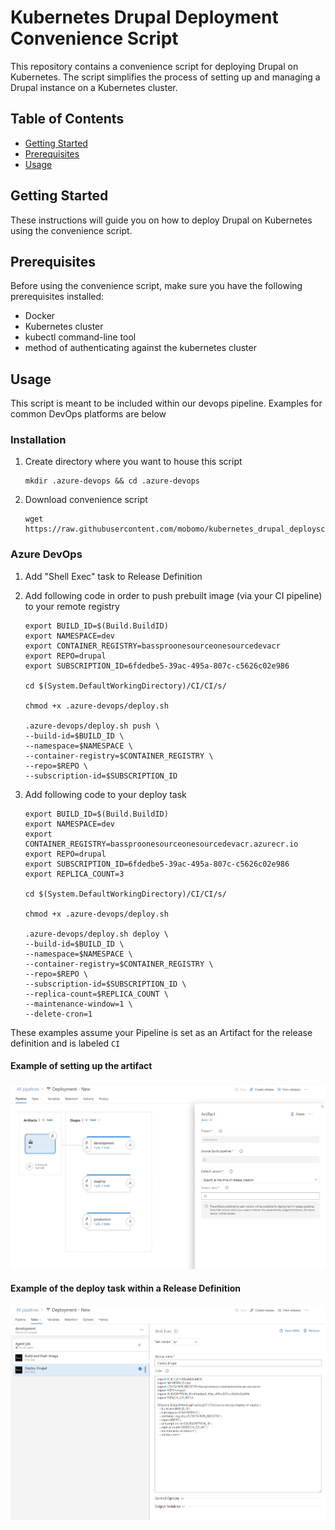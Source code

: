 # Kubernetes Drupal Deployment Convenience Script

This repository contains a convenience script for deploying Drupal on Kubernetes. The script simplifies the process of setting up and managing a Drupal instance on a Kubernetes cluster.

## Table of Contents

- [Getting Started](#getting-started)
- [Prerequisites](#prerequisites)
- [Usage](#usage)

## Getting Started

These instructions will guide you on how to deploy Drupal on Kubernetes using the convenience script.

## Prerequisites

Before using the convenience script, make sure you have the following prerequisites installed:

- Docker
- Kubernetes cluster
- kubectl command-line tool
- method of authenticating against the kubernetes cluster

## Usage

This script is meant to be included within our devops pipeline. Examples for common DevOps platforms are below

### Installation

1. Create directory where you want to house this script
	
	```shell
	mkdir .azure-devops && cd .azure-devops
2. Download convenience script

	```shell
	wget https://raw.githubusercontent.com/mobomo/kubernetes_drupal_deployscript/main/deploy.sh
### Azure DevOps
1. Add "Shell Exec" task to Release Definition

2. Add following code in order to push prebuilt image (via your CI pipeline) to your remote registry
	
	```shell
	export BUILD_ID=$(Build.BuildID)
	export NAMESPACE=dev
	export CONTAINER_REGISTRY=bassproonesourceonesourcedevacr
	export REPO=drupal
	export SUBSCRIPTION_ID=6fdedbe5-39ac-495a-807c-c5626c02e986

	cd $(System.DefaultWorkingDirectory)/CI/CI/s/

	chmod +x .azure-devops/deploy.sh

	.azure-devops/deploy.sh push \
	--build-id=$BUILD_ID \
	--namespace=$NAMESPACE \
	--container-registry=$CONTAINER_REGISTRY \
	--repo=$REPO \
	--subscription-id=$SUBSCRIPTION_ID

3. Add following code to your deploy task

	```shell
	export BUILD_ID=$(Build.BuildID)
	export NAMESPACE=dev
	export CONTAINER_REGISTRY=bassproonesourceonesourcedevacr.azurecr.io
	export REPO=drupal
	export SUBSCRIPTION_ID=6fdedbe5-39ac-495a-807c-c5626c02e986
	export REPLICA_COUNT=3

	cd $(System.DefaultWorkingDirectory)/CI/CI/s/

	chmod +x .azure-devops/deploy.sh

	.azure-devops/deploy.sh deploy \
	--build-id=$BUILD_ID \
	--namespace=$NAMESPACE \
	--container-registry=$CONTAINER_REGISTRY \
	--repo=$REPO \
	--subscription-id=$SUBSCRIPTION_ID \
	--replica-count=$REPLICA_COUNT \
	--maintenance-window=1 \
	--delete-cron=1

These examples assume your Pipeline is set as an Artifact for the release definition and is labeled `CI`

#### Example of setting up the artifact
![Azure DevOps Artifact Example](./img/azure-devops-deployment-artifact.png)

#### Example of the deploy task within a Release Definition
![Azure DevOps Deploy Task Example](./img/azure-devops-deployment-deploy-task.png)